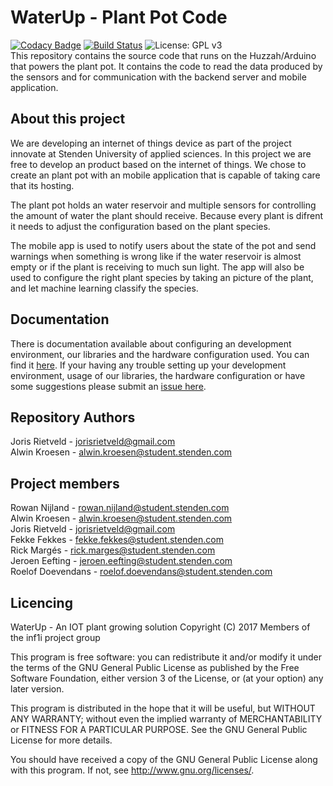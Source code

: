 # WaterUp - Plant Pot Code

[![Codacy Badge](https://api.codacy.com/project/badge/Grade/c375becb249a4e36888096e5e78ecb58)](https://www.codacy.com/app/jorisrietveld/WaterUp-Arduino-joris?utm_source=github.com&utm_medium=referral&utm_content=INF1I/WaterUp-Arduino-joris&utm_campaign=badger) [![Build Status](https://travis-ci.org/INF1I/WaterUp-PlantPot.svg?branch=master)](https://travis-ci.org/INF1I/WaterUp-PlantPot) ![License: GPL v3](https://img.shields.io/badge/License-GPL%20v3-blue.svg)<br>
This repository contains the source code that runs on the Huzzah/Arduino that
powers the plant pot. It contains the code to read the data produced by
the sensors and for communication with the backend server and mobile application.

## About this project
We are developing an internet of things device as part of the project
innovate at Stenden University of applied sciences. In this project
we are free to develop an product based on the internet of things.
We chose to create an plant pot with an mobile application that is
capable of taking care that its hosting.

The plant pot holds an water reservoir and multiple sensors for
controlling the amount of water the plant should receive. Because every
plant is difrent it needs to adjust the configuration based on the plant
species.

The mobile app is used to notify users about the state of the pot and
send warnings when something is wrong like if the water reservoir is
almost empty or if the plant is receiving to much sun light. The app
will also be used to configure the right plant species by taking an
picture of the plant, and let machine learning classify the species.

## Documentation
There is documentation available about configuring an development
environment, our libraries and the hardware configuration used.
You can find it [here](documentation/readme.md). If your having any trouble
setting up your development environment, usage of our libraries, the hardware
configuration or have some suggestions please submit an [issue here](https://github.com/INF1I/WaterUp-Arduino/issues/new).

## Repository Authors
Joris Rietveld - jorisrietveld@gmail.com<br>
Alwin Kroesen - alwin.kroesen@student.stenden.com<br>

## Project members
Rowan Nijland - rowan.nijland@student.stenden.com<br>
Alwin Kroesen - alwin.kroesen@student.stenden.com<br>
Joris Rietveld - jorisrietveld@gmail.com<br>
Fekke Fekkes - fekke.fekkes@student.stenden.com<br>
Rick Margés - rick.marges@student.stenden.com<br>
Jeroen Eefting - jeroen.eefting@student.stenden.com<br>
Roelof Doevendans - roelof.doevendans@student.stenden.com<br>

## Licencing
WaterUp - An IOT plant growing solution
Copyright (C) 2017 Members of the inf1i project group

This program is free software: you can redistribute it and/or modify
it under the terms of the GNU General Public License as published by
the Free Software Foundation, either version 3 of the License, or
(at your option) any later version.

This program is distributed in the hope that it will be useful,
but WITHOUT ANY WARRANTY; without even the implied warranty of
MERCHANTABILITY or FITNESS FOR A PARTICULAR PURPOSE.  See the
GNU General Public License for more details.

You should have received a copy of the GNU General Public License
along with this program.  If not, see <http://www.gnu.org/licenses/>.
